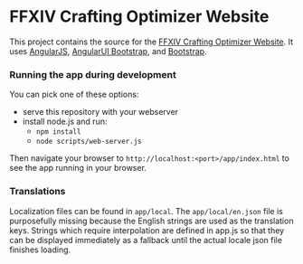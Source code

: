 # FFXIV Crafting Optimizer Website

This project contains the source for the [FFXIV Crafting Optimizer Website](http://ffxiv.lokyst.net/). 
It uses [AngularJS](http://angularjs.org/), [AngularUI Bootstrap](http://angular-ui.github.io/bootstrap/), 
and [Bootstrap](http://getbootstrap.com/).


### Running the app during development

You can pick one of these options:

* serve this repository with your webserver
* install node.js and run:
  * `npm install`
  * `node scripts/web-server.js`

Then navigate your browser to `http://localhost:<port>/app/index.html` to see the app running in
your browser.


### Translations

Localization files can be found in `app/local`. The `app/local/en.json` file is purposefully 
missing because the English strings are used as the translation keys. Strings which require
interpolation are defined in app.js so that they can be displayed immediately as a fallback until 
the actual locale json file finishes loading.
